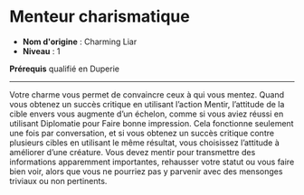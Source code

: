 # Menteur charismatique

 * **Nom d'origine** : Charming Liar
 * **Niveau** : 1


<p><strong>Prérequis</strong> qualifié en Duperie</p>
<hr>
<p>Votre charme vous permet de convaincre ceux à qui vous mentez. Quand vous obtenez un succès critique en utilisant l’action Mentir, l’attitude de la cible envers vous augmente d’un échelon, comme si vous aviez réussi en utilisant Diplomatie pour Faire bonne impression. Cela fonctionne seulement une fois par conversation, et si vous obtenez un succès critique contre plusieurs cibles en utilisant le même résultat, vous choisissez l’attitude à améliorer d’une créature. Vous devez mentir pour transmettre des informations apparemment importantes, rehausser votre statut ou vous faire bien voir, alors que vous ne pourriez pas y parvenir avec des mensonges triviaux ou non pertinents.</p>